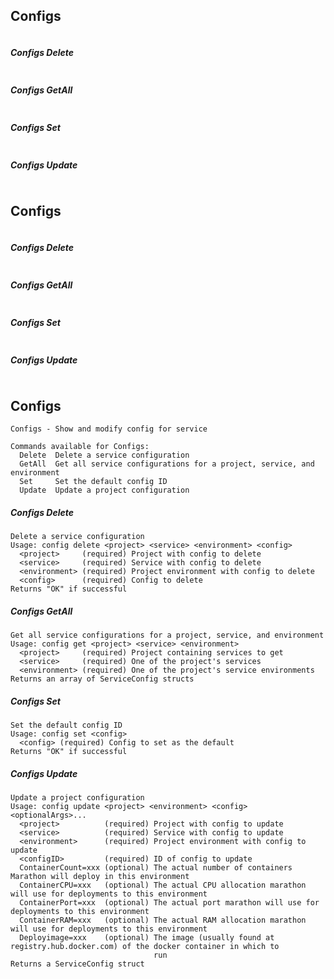 ## Configs
```
```
##### Configs Delete
```
```
##### Configs GetAll
```
```
##### Configs Set
```
```
##### Configs Update
```
```
## Configs
```
```
##### Configs Delete
```
```
##### Configs GetAll
```
```
##### Configs Set
```
```
##### Configs Update
```
```
## Configs
```
Configs - Show and modify config for service

Commands available for Configs:
  Delete  Delete a service configuration
  GetAll  Get all service configurations for a project, service, and environment
  Set     Set the default config ID
  Update  Update a project configuration
```
##### Configs Delete
```
Delete a service configuration
Usage: config delete <project> <service> <environment> <config>
  <project>     (required) Project with config to delete
  <service>     (required) Service with config to delete
  <environment> (required) Project environment with config to delete
  <config>      (required) Config to delete
Returns "OK" if successful
```
##### Configs GetAll
```
Get all service configurations for a project, service, and environment
Usage: config get <project> <service> <environment>
  <project>     (required) Project containing services to get
  <service>     (required) One of the project's services
  <environment> (required) One of the project's service environments
Returns an array of ServiceConfig structs
```
##### Configs Set
```
Set the default config ID
Usage: config set <config>
  <config> (required) Config to set as the default
Returns "OK" if successful
```
##### Configs Update
```
Update a project configuration
Usage: config update <project> <environment> <config> <optionalArgs>...
  <project>          (required) Project with config to update
  <service>          (required) Service with config to update
  <environment>      (required) Project environment with config to update
  <configID>         (required) ID of config to update
  ContainerCount=xxx (optional) The actual number of containers Marathon will deploy in this environment
  ContainerCPU=xxx   (optional) The actual CPU allocation marathon will use for deployments to this environment
  ContainerPort=xxx  (optional) The actual port marathon will use for deployments to this environment
  ContainerRAM=xxx   (optional) The actual RAM allocation marathon will use for deployments to this environment
  Deployimage=xxx    (optional) The image (usually found at registry.hub.docker.com) of the docker container in which to
                                run
Returns a ServiceConfig struct
```
